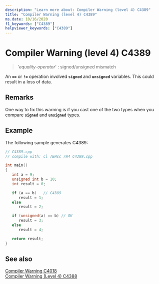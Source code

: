 ```yaml
---
description: "Learn more about: Compiler Warning (level 4) C4389"
title: "Compiler Warning (level 4) C4389"
ms.date: 10/16/2020
f1_keywords: ["C4389"]
helpviewer_keywords: ["C4389"]
---
```

# Compiler Warning (level 4) C4389

> '*equality-operator*' : signed/unsigned mismatch

An **`==`** or **`!=`** operation involved **`signed`** and **`unsigned`** variables. This could result in a loss of data.

## Remarks

One way to fix this warning is if you cast one of the two types when you compare **`signed`** and **`unsigned`** types.

## Example

The following sample generates C4389:

```cpp
// C4389.cpp
// compile with: cl /EHsc /W4 C4389.cpp

int main()
{
   int a = 9;
   unsigned int b = 10;
   int result = 0;

   if (a == b)   // C4389
      result = 1;
   else
      result = 2;

   if (unsigned(a) == b) // OK
      result = 3;
   else
      result = 4;

   return result;
}
```

## See also

[Compiler Warning C4018](compiler-warning-level-3-c4018.md)\
[Compiler Warning (Level 4) C4388](c4388.md)
